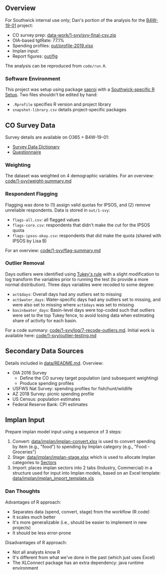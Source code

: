 
## Overview

For Southwick internal use only; Dan's portion of the analysis for the [B4W-19-01](https://southwickassociatesinc.sharepoint.com/sites/B4W-19-01/Shared%20Documents/Forms/AllItems.aspx) project:

- CO survey prep: [data-work/1-svy/svy-final-csv.zip](data-work/1-svy/svy-final-csv.zip)
- OIA-based tgtRate: 77.1%
- Spending profiles: [out/profile-2019.xlsx](out/profile-2019.xlsx)
- Implan input: 
- Report figures: [out/fig](out/fig)

The analysis can be reproduced from `code/run.R`.

### Software Environment

This project was setup using package [saproj](https://github.com/southwick-associates/saproj) with a [Southwick-specific R Setup](https://github.com/southwick-associates/R-setup). Two files shouldn't be edited by hand:

- `.Rprofile` specifies R version and project library
- `snapshot-library.csv` details project-specific packages

## CO Survey Data

Survey details are available on O365 > B4W-19-01:

- [Survey Data Dictionary](https://southwickassociatesinc.sharepoint.com/:x:/s/B4W-19-01/EUfzP3tm7O5Kpim_RuhzFzABWy7W_i-17pSKllDirAeU9g?e=LAeALG)
- [Questionnaire](https://southwickassociatesinc.sharepoint.com/:w:/s/B4W-19-01/ESlQqzDJbg5BplbAPakEnoEBL8F7pUZLftXywcK4F01exA?e=hfEiig)

### Weighting

The dataset was weighted on 4 demographic variables. For an overview:  [code/1-svy/weight-summary.md](code/1-svy/weight-summary.md)

### Respondent Flagging

Flagging was done to (1) assign valid quotas for IPSOS, and (2) remove unreliable respondents. Data is stored in `out/1-svy`:

- `flags-all.csv`: all flagged values
- `flags-core.csv`: respondents that didn't make the cut for the IPSOS quota
- `flags-ipsos-okay.csv`: respondents that did make the quota (shared with IPSOS by Lisa B)

For an overview: [code/1-svy/flag-summary.md](code/1-svy/flag-summary.md)

### Outlier Removal

Days outliers were identified using [Tukey's rule]( https://en.wikipedia.org/wiki/Outlier#Tukey%27s_fences) with a slight modification to log transform the variables prior to running the test (to provide a more normal distribution). Three days variables were recoded to some degree:

- `act$days`: Overall days had any outliers set to missing
- `act$water_days`: Water-specific days had any outliers set to missing, and were also set to missing where `act$days` was set to missing
- `basin$water_days`: Basin-level days were top-coded such that outliers were set to the top Tukey fence, to avoid losing data when estimating share of activity for each basin.

For a code summary:  [code/1-svy/log/7-recode-outliers.md](code/1-svy/log/7-recode-outliers.md). 
Initial work is available here: [code/1-svy/outlier-testing.md](code/1-svy/outlier-testing.md)

## Secondary Data Sources

Details included in [data/README.md](data/README.md). Overview:

- OIA 2016 Survey
    + Define the CO survey target population (and subsequent weighting)
    + Produce spending profiles
- USFWS Nat Survey: spending profiles for fish/hunt/wildlife
- AZ 2018 Survey: picnic spending profile
- US Census: population estimates
- Federal Reserve Bank: CPI estimates

## Implan Input

Prepare implan model input using a sequence of 3 steps:

1. Convert: [data/implan/implan-convert.xlsx](data/implan/implan-convert.xlsx) is used to convert spending by item (e.g., "food") to spending by Implan category (e.g., "Food - Groceries")
2. Stage: [data/implan/implan-stage.xlsx](data/implan/implan-stage.xlsx) which is used to allocate Implan categories to [Sectors](https://implanhelp.zendesk.com/hc/en-us/articles/115009674428-IMPLAN-Sectoring-NAICS-Correspondences)
3. Import: places implan sectors into 2 tabs (Industry, Commercial) in a structure used for input into Implan models, based on an Excel template: [data/implan/implan_import_template.xls](data/implan/implan_import_template.xls)

### Dan Thoughts

Advantages of R approach:

- Separates data (spend, convert, stage) from the workflow (R code)
- It scales much better
- It's more generalizable (i.e., should be easier to implement in new projects)
- It should be less error-prone

Disadvantages of R approach: 

- Not all analysts know R
- It's different from what we've done in the past (which just uses Excel)
- The XLConnect package has an extra dependency: java runtime environment
